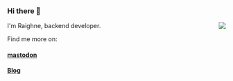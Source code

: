 ### Hi there 👋

<img align="right" src="https://github-readme-stats.vercel.app/api?username=raighnew&show_icons=true&icon_color=0366d6&text_color=24292e&bg_color=ffffff&hide_title=true" />

I'm Raighne, backend developer.

Find me more on:

#### [mastodon](https://mastodon.social/@raighne)

#### [Blog](https://www.raighne.xyz)


<!--
**raighnew/raighnew** is a ✨ _special_ ✨ repository because its `README.md` (this file) appears on your GitHub profile.

Here are some ideas to get you started:

- 🔭 I’m currently working on ...
- 🌱 I’m currently learning ...
- 👯 I’m looking to collaborate on ...
- 🤔 I’m looking for help with ...
- 💬 Ask me about ...
- 📫 How to reach me: ...
- 😄 Pronouns: ...
- ⚡ Fun fact: ...
-->
